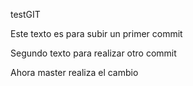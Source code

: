 testGIT

Este texto es para subir un primer commit

Segundo texto para realizar otro commit

Ahora master realiza el cambio